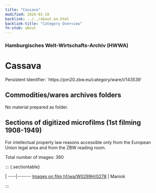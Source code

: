 ```yaml
---
title: "Cassava"
modified: 2024-01-19
backlink: ../../about.en.html
backlink-title: "Category Overview"
fn-stub: about
---
```


### Hamburgisches Welt-Wirtschafts-Archiv (HWWA)

# Cassava

<div class="hint">Persistent Identifier: `https://pm20.zbw.eu/category/ware/i/143539`</div>







## Commodities/wares archives folders





No material prepared as folder.



<a id="filmsections" />

## Sections of digitized microfilms (1st filming 1908-1949)

<p>For intellectual property law reasons accessible only from the European Union legal area and from the ZBW reading room.</p>



<p>Total number of images: 360</p>




::: {.sectiontable}

 | 
----|-------
<a class="btn" href="https://pm20.zbw.eu/film/h1/wa/W0299H/0278" rel="nofollow">Images on film h1/wa/W0299H/0278</a> | Maniok


:::
















